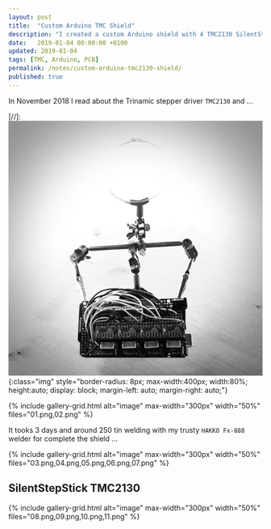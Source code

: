 ```yaml
---
layout: post
title:  "Custom Arduino TMC Shield"
description: "I created a custom Arduino shield with 4 TMC2130 SilentStepStick"
date:   2019-01-04 00:00:00 +0100
updated: 2019-01-04
tags: [TMC, Arduino, PCB]
permalink: /notes/custom-arduino-tmc2130-shield/
published: true
---
```


In November 2018 I read about the Trinamic stepper driver `TMC2130` and ...

[//]: ![image](01.png){:class="img" style="border-radius: 8px; max-width:400px; width:80%; height:auto; display: block; margin-left: auto; margin-right: auto;"}

{% include gallery-grid.html alt="image" max-width="300px" width="50%" files="01.png,02.png" %}

It tooks 3 days and around 250 tin welding with my trusty `HAKKO Fx-888` welder for complete the shield ...

{% include gallery-grid.html alt="image" max-width="300px" width="50%" files="03.png,04.png,05.png,06.png,07.png" %}

## SilentStepStick TMC2130
{% include gallery-grid.html alt="image" max-width="300px" width="50%" files="08.png,09.png,10.png,11.png" %}